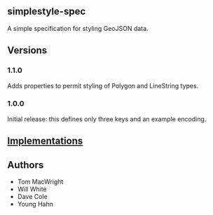 ## simplestyle-spec

A simple specification for styling GeoJSON data.

## Versions

### 1.1.0

Adds properties to permit styling of Polygon and LineString types.

### 1.0.0

Initial release: this defines only three keys
and an example encoding.

## [Implementations](https://github.com/mapbox/simplestyle-spec/wiki/Implementations)

## Authors

* Tom MacWright
* Will White
* Dave Cole
* Young Hahn

